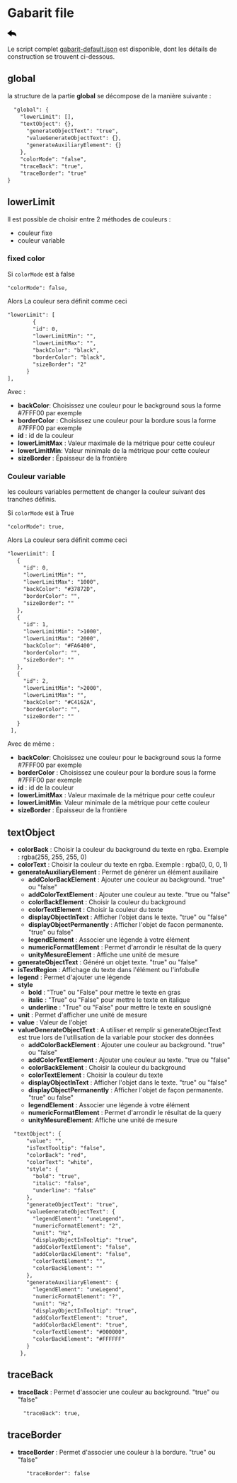 # Gabarit file

[![](../../screenshots/other/Go-back.png)](README.md)


Le script complet [gabarit-default.json](../../resource/sampleJson/gabarit-default.json) est disponible, dont les détails de construction se trouvent ci-dessous.

## global

la structure de la partie **global** se décompose de la manière suivante :

```
  "global": {
    "lowerLimit": [],
    "textObject": {},
      "generateObjectText": "true",
      "valueGenerateObjectText": {},
      "generateAuxiliaryElement": {}
    },
    "colorMode": "false",
    "traceBack": "true",
    "traceBorder": "true"
}
```

## lowerLimit

Il est possible de choisir entre 2 méthodes de couleurs :

- couleur fixe
- couleur variable

### fixed color

Si `colorMode` est à false

```
"colorMode": false,
```

Alors La couleur sera définit comme ceci

```
"lowerLimit": [
        {
        "id": 0,
        "lowerLimitMin": "",
        "lowerLimitMax": "",
        "backColor": "black",
        "borderColor": "black",
        "sizeBorder": "2"
      }
],

```

Avec :

- **backColor**: Choisissez une couleur pour le background sous la forme #7FFF00 par exemple
- **borderColor** : Choisissez une couleur pour la bordure sous la forme #7FFF00 par exemple
- **id** : id de la couleur
- **lowerLimitMax** : Valeur maximale de la métrique pour cette couleur
- **lowerLimitMin**: Valeur minimale de la métrique pour cette couleur
- **sizeBorder** : Épaisseur de la frontière

### Couleur variable

les couleurs variables permettent de changer la couleur suivant des tranches définis.

Si `colorMode` est à True

```
"colorMode": true,
```

Alors La couleur sera définit comme ceci

```
"lowerLimit": [
   {
     "id": 0,
     "lowerLimitMin": "",
     "lowerLimitMax": "1000",
     "backColor": "#37872D",
     "borderColor": "",
     "sizeBorder": ""
   },
   {
     "id": 1,
     "lowerLimitMin": ">1000",
     "lowerLimitMax": "2000",
     "backColor": "#FA6400",
     "borderColor": "",
     "sizeBorder": ""
   },
   {
     "id": 2,
     "lowerLimitMin": ">2000",
     "lowerLimitMax": "",
     "backColor": "#C4162A",
     "borderColor": "",
     "sizeBorder": ""
   }
 ],

```

Avec de même :

- **backColor**: Choisissez une couleur pour le background sous la forme #7FFF00 par exemple
- **borderColor** : Choisissez une couleur pour la bordure sous la forme #7FFF00 par exemple
- **id** : id de la couleur
- **lowerLimitMax** : Valeur maximale de la métrique pour cette couleur
- **lowerLimitMin**: Valeur minimale de la métrique pour cette couleur
- **sizeBorder** : Épaisseur de la frontière

## textObject

- **colorBack** : Choisir la couleur du background du texte en rgba. Exemple : rgba(255, 255, 255, 0)
- **colorText** : Choisir la couleur du texte en rgba. Exemple : rgba(0, 0, 0, 1)
- **generateAuxiliaryElement** : Permet de générer un élément auxiliaire
  - **addColorBackElement** : Ajouter une couleur au background. "true" ou "false"
  - **addColorTextElement** : Ajouter une couleur au texte. "true ou "false"
  - **colorBackElement** : Choisir la couleur du background
  - **colorTextElement** : Choisir la couleur du texte
  - **displayObjectInText** : Afficher l'objet dans le texte. "true" ou "false"
  - **displayObjectPermanently** : Afficher l'objet de facon permanente. "true" ou false"
  - **legendElement** : Associer une légende à votre élément
  - **numericFormatElement** : Permet d'arrondir le résultat de la query
  - **unityMesureElement** : Affiche une unité de mesure
- **generateObjectText** : Généré un objet texte. "true" ou "false"
- **isTextRegion** : Affichage du texte dans l'élément ou l'infobulle
- **legend** : Permet d'ajouter une légende
- **style**
  - **bold** : "True" ou "False" pour mettre le texte en gras
  - **italic** : "True" ou "False" pour mettre le texte en italique
  - **underline** : "True" ou "False" pour mettre le texte en sousligné
- **unit** : Permet d'afficher une unité de mesure
- **value** : Valeur de l'objet
- **valueGenerateObjectText** : A utiliser et remplir si generateObjectText est true lors de l'utilisation de la variable pour stocker des données
  - **addColorBackElement** : Ajouter une couleur au background. "true" ou "false"
  - **addColorTextElement** : Ajouter une couleur au texte. "true ou "false"
  - **colorBackElement** : Choisir la couleur du background
  - **colorTextElement** : Choisir la couleur du texte
  - **displayObjectInText** : Afficher l'objet dans le texte. "true" ou "false"
  - **displayObjectPermanently** : Afficher l'objet de façon permanente. "true" ou false"
  - **legendElement** : Associer une légende à votre élément
  - **numericFormatElement** : Permet d'arrondir le résultat de la query
  - **unityMesureElement**: Affiche une unité de mesure

```  
  "textObject": {
      "value": "",
      "isTextTooltip": "false",
      "colorBack": "red",
      "colorText": "white",
      "style": {
        "bold": "true",
        "italic": "false",
        "underline": "false"
      },
      "generateObjectText": "true",
      "valueGenerateObjectText": {
        "legendElement": "uneLegend",
        "numericFormatElement": "2",
        "unit": "Hz",
        "displayObjectInTooltip": "true",
        "addColorTextElement": "false",
        "addColorBackElement": "false",
        "colorTextElement": "",
        "colorBackElement": ""
      },
      "generateAuxiliaryElement": {
        "legendElement": "uneLegend",
        "numericFormatElement": "?",
        "unit": "Hz",
        "displayObjectInTooltip": "true",
        "addColorTextElement": "true",
        "addColorBackElement": "true",
        "colorTextElement": "#000000",
        "colorBackElement": "#FFFFFF"
      }
    },
``` 
  
## traceBack

- **traceBack** : Permet d'associer une couleur au background. "true" ou "false"

```
     "traceBack": true,

```

## traceBorder

- **traceBorder** : Permet d'associer une couleur à la bordure. "true" ou "false"

```
      "traceBorder": false
```
